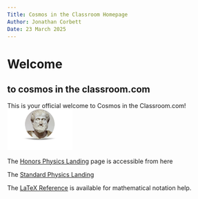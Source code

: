 ```yaml
---
Title: Cosmos in the Classroom Homepage
Author: Jonathan Corbett
Date: 23 March 2025
---
```

# Welcome

## to cosmos in the classroom.com

This is your official welcome to Cosmos in the Classroom.com!
<img src="aristotle.png" alt="Aristotle" width="30%" height="auto">

The [Honors Physics Landing] page is accessible from here

The [Standard Physics Landing]

The [LaTeX Reference] is available for mathematical notation help.


<!-- document references are below -->

[Honors Physics Landing]: ../src/hphys_landing
[Aristotle]: aristotle.png
[Standard Physics Landing]: ../src/sphys_overview
[LaTeX Reference]: https://cosmosintheclassroom.org/src/ref_latex